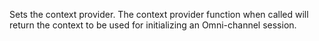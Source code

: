 Sets the context provider. The context provider function when called will return the context to be used for initializing an Omni-channel session.